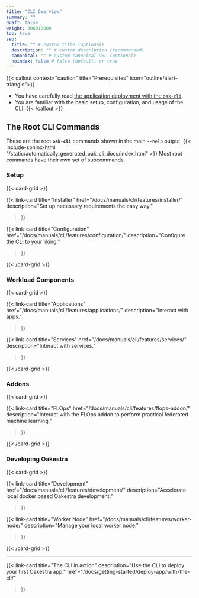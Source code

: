 ```yaml
---
title: "CLI Overview"
summary: ""
draft: false
weight: 306010000
toc: true
seo:
  title: "" # custom title (optional)
  description: "" # custom description (recommended)
  canonical: "" # custom canonical URL (optional)
  noindex: false # false (default) or true
---
```


{{< callout context="caution" title="Prerequisites" icon="outline/alert-triangle">}}
  - You have carefully read [the application deployment with the `oak-cli`](/docs/getting-started/deploy-app/with-the-cli).
  - You are familiar with the basic setup, configuration, and usage of the CLI.
{{< /callout >}}

## The Root CLI Commands
These are the root **`oak-cli`** commands shown in the main `--help` output.
{{< include-sphinx-html "/static/automatically_generated_oak_cli_docs/index.html" >}}
Most root commands have their own set of subcommands.

### Setup 
{{< card-grid >}}

  {{< link-card
    title="Installer"
    href="/docs/manuals/cli/features/installer/"
    description="Set up necessary requirements the easy way."
  >}}

  {{< link-card
    title="Configuration"
    href="/docs/manuals/cli/features/configuration/"
    description="Configure the CLI to your liking."
  >}}

{{< /card-grid >}}

### Workload Components

{{< card-grid >}}

  {{< link-card
    title="Applications"
    href="/docs/manuals/cli/features/applications/"
    description="Interact with apps."
  >}}

  {{< link-card
    title="Services"
    href="/docs/manuals/cli/features/services/"
    description="Interact with services."
  >}}

{{< /card-grid >}}

### Addons

{{< card-grid >}}

  {{< link-card
    title="FLOps"
    href="/docs/manuals/cli/features/flops-addon/"
    description="Interact with the FLOps addon to perform practical federated machine learning."
  >}}

{{< /card-grid >}}


### Developing Oakestra

{{< card-grid >}}

  {{< link-card
    title="Development"
    href="/docs/manuals/cli/features/development/"
    description="Accelerate local docker based Oakestra development."
  >}}

  {{< link-card
    title="Worker Node"
    href="/docs/manuals/cli/features/worker-node/"
    description="Manage your local worker node."
  >}}

{{< /card-grid >}}


---

{{< link-card
    title="The CLI in action"
    description="Use the CLI to deploy your first Oakestra app."
    href="/docs/getting-started/deploy-app/with-the-cli/"
>}}
